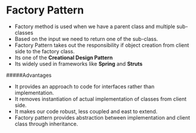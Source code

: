 Factory Pattern
================================

* Factory method is used when we have a parent class and multiple sub-classes
* Based on the input we need to return one of the sub-class.
* Factory Pattern takes out the responsibility if object creation from client side to the factory class.
* Its one of the **Creational Design Pattern**
* Its widely used in frameworks like **Spring** and **Struts**


#####Advantages
* It provides an approach to code for interfaces rather than implementation.
* It removes instantiation of actual implementation of classes from client side.
* It makes our code robust, less coupled and east to extend.
* Factory pattern provides abstraction between implementation and client class through inheritance.